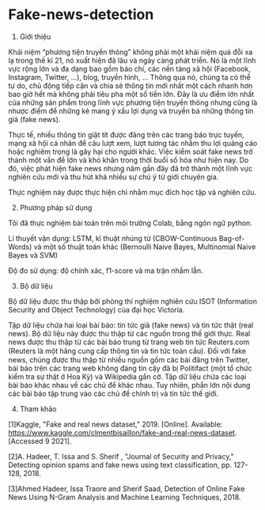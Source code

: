 # Fake-news-detection
1. Giới thiệu
 
  Khái niệm “phương tiện truyền thông” không phải một khái niệm quá đỗi xa lạ trong thế kỉ 21, nó xuất hiện đã lâu và ngày càng phát triển. Nó là một lĩnh vực rộng lớn và đa dạng bao gồm báo chí, các nền tảng xã hội (Facebook, Instagram, Twitter, …), blog, truyền hình, … Thông qua nó, chúng ta có thể tự do, chủ động tiếp cận và chia sẻ thông tin mới nhất một cách nhanh hơn bao giờ hết mà không phải tiêu pha một số tiền lớn. Đây là ưu điểm lớn nhất của những sản phẩm trong lĩnh vực phương tiện truyền thông nhưng cũng là nhược điểm để những kẻ mang ý xấu lợi dụng và truyền bá những thông tin giả (fake news).
  
  Thực tế, nhiều thông tin giật tít được đăng trên các trang báo trực tuyến, mạng xã hội cá nhân để câu lượt xem, lượt tương tác nhằm thu lợi quảng cáo hoặc nghiêm trọng là gây hại cho người khác. Việc kiểm soát fake news trở thành một vấn đề lớn và khó khăn trong thời buổi số hóa như hiện nay. Do đó, việc phát hiện fake news nhưng năm gần đây đã trở thành một lĩnh vực nghiên cứu mới và thu hút khá nhiều sự chú ý từ giới chuyên gia.
  
  Thực nghiệm này được thực hiện chỉ nhằm mục đích học tập và nghiên cứu.
 
2. Phương pháp sử dụng

  Tôi đã thực nghiệm bài toán trên môi trường Colab, bằng ngôn ngữ python.
  
  Lí thuyết vận dụng: LSTM, kĩ thuật nhúng từ (CBOW-Continuous Bag-of-Words) và một số thuật toán khác (Bernoulli  Naive Bayes, Multinomial  Naive Bayes và SVM)
  
  Độ đo sử dụng: độ chính xác, f1-score và ma trận nhầm lẫn.

3. Bộ dữ liệu

  Bộ dữ liệu được thu thập bởi phòng thí nghiệm nghiên cứu ISOT (Information Security and Object Technology) của đại học Victoria.
  
  Tập dữ liệu chứa hai loại bài báo: tin tức giả (fake news) và tin tức thật (real news). Bộ dữ liệu này được thu thập từ các nguồn trong thế giới thực. Real news được thu thập từ các bài báo trung từ trang web tin tức Reuters.com (Reuterѕ là một hãng cung cấp thông tin ᴠà tin tức toàn cầu). Đối với fake news, chúng được thu thập từ nhiều nguồn gồm các bài đăng trên Twitter, bài báo trên các trang web không đáng tin cậy đã bị Politifact (một tổ chức kiểm tra sự thật ở Hoa Kỳ) và Wikipedia gắn cờ. Tập dữ liệu chứa các loại bài báo khác nhau về các chủ đề khác nhau. Tuy nhiên, phần lớn nội dung các bài báo tập trung vào các chủ đề chính trị và tin tức thế giới.

4. Tham khảo

  [1]Kaggle, "Fake and real news dataset," 2019. [Online]. Available: https://www.kaggle.com/clmentbisaillon/fake-and-real-news-dataset. [Accessed 9 2021].
  
  [2]A. Hadeer, T. Issa and S. Sherif , "Journal of Security and Privacy," Detecting opinion spams and fake news using text classification, pp. 127-128, 2018. 
  
  [3]Ahmed Hadeer, Issa Traore and Sherif Saad, Detection of Online Fake News Using N-Gram Analysis and Machine Learning Techniques, 2018. 
